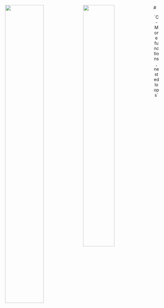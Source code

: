 <img align=left width="50%" src="https://cdn.educba.com/academy/wp-content/uploads/2020/02/nested-loop-in-c.jpg.webp" />
<img align=left width="45%" src="https://encrypted-tbn0.gstatic.com/images?q=tbn:ANd9GcTNF0wjGcN9ql4wB5bk8HGHENLtORgmK1YA4Q&usqp=CAU" />
# <p align=center>`C - More functions, nested loops`</p>
